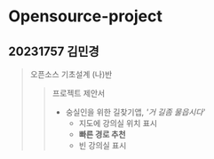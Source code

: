 # Opensource-project
## 20231757 김민경

> 오픈소스 기초설계 (나)반
>> 프로젝트 제안서
>> * 숭실인을 위한 길찾기앱, _'거 길좀 물읍시다'_
>>   + 지도에 강의실 위치 표시
>>   + __빠른 경로 추천__
>>   + 빈 강의실 표시
